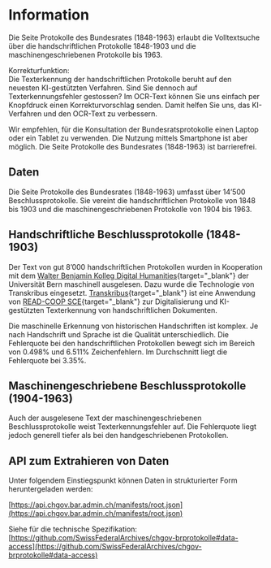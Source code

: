 # Information

Die Seite Protokolle des Bundesrates (1848-1963) erlaubt die Volltextsuche über die handschriftlichen Protokolle 1848-1903 und die maschinengeschriebenen Protokolle bis 1963.

Korrekturfunktion:  
Die Texterkennung der handschriftlichen Protokolle beruht auf den neuesten KI-gestützten Verfahren. Sind Sie dennoch auf Texterkennungsfehler gestossen? Im OCR-Text können Sie uns einfach per Knopfdruck einen Korrekturvorschlag senden. Damit helfen Sie uns, das KI-Verfahren und den OCR-Text zu verbessern.

Wir empfehlen, für die Konsultation der Bundesratsprotokolle einen Laptop oder ein Tablet zu verwenden. Die Nutzung mittels Smartphone ist aber möglich. Die Seite Protokolle des Bundesrates (1848-1963) ist barrierefrei.

## Daten

Die Seite Protokolle des Bundesrates (1848-1963) umfasst über 14’500 Beschlussprotokolle. Sie vereint die handschriftlichen Protokolle von 1848 bis 1903 und die maschinengeschriebenen Protokolle von 1904 bis 1963.

## Handschriftliche Beschlussprotokolle (1848-1903)

Der Text von gut 8’000 handschriftlichen Protokollen wurden in Kooperation mit dem [Walter Benjamin Kolleg Digital Humanities](https://www.dh.unibe.ch/index_ger.html){target="_blank"} der Universität Bern maschinell ausgelesen. Dazu wurde die Technologie von Transkribus eingesetzt. [Transkribus](https://readcoop.eu/de/transkribus/){target="_blank"} ist eine Anwendung von [READ-COOP SCE](https://readcoop.eu/de/){target="_blank"} zur Digitalisierung und KI-gestützten Texterkennung von handschriftlichen Dokumenten.

Die maschinelle Erkennung von historischen Handschriften ist komplex. Je nach Handschrift und Sprache ist die Qualität unterschiedlich. Die Fehlerquote bei den handschriftlichen Protokollen bewegt sich im Bereich von 0.498% und 6.511% Zeichenfehlern. Im Durchschnitt liegt die Fehlerquote bei 3.35%.

## Maschinengeschriebene Beschlussprotokolle (1904-1963)

Auch der ausgelesene Text der maschinengeschriebenen Beschlussprotokolle weist Texterkennungsfehler auf. Die Fehlerquote liegt jedoch generell tiefer als bei den handgeschriebenen Protokollen.

## API zum Extrahieren von Daten

Unter folgendem Einstiegspunkt können Daten in strukturierter Form heruntergeladen werden:

[https://api.chgov.bar.admin.ch/manifests/root.json](https://api.chgov.bar.admin.ch/manifests/root.json)

Siehe für die technische Spezifikation: [https://github.com/SwissFederalArchives/chgov-brprotokolle#data-access](https://github.com/SwissFederalArchives/chgov-brprotokolle#data-access)
